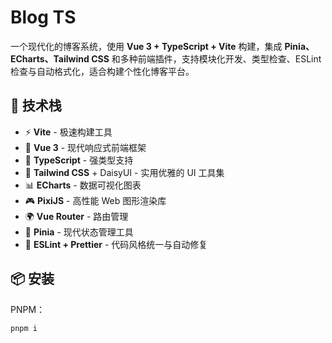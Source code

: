 # Blog TS

一个现代化的博客系统，使用 **Vue 3 + TypeScript + Vite** 构建，集成 **Pinia、ECharts、Tailwind CSS** 和多种前端插件，支持模块化开发、类型检查、ESLint 检查与自动格式化，适合构建个性化博客平台。

## 🚀 技术栈

- ⚡️ **Vite** - 极速构建工具
- 🧩 **Vue 3** - 现代响应式前端框架
- 🔐 **TypeScript** - 强类型支持
- 💅 **Tailwind CSS** + DaisyUI - 实用优雅的 UI 工具集
- 📊 **ECharts** - 数据可视化图表
- 🎮 **PixiJS** - 高性能 Web 图形渲染库
- 🌍 **Vue Router** - 路由管理
- 🧠 **Pinia** - 现代状态管理工具
- 🔧 **ESLint + Prettier** - 代码风格统一与自动修复

## 📦 安装

PNPM：

```bash
pnpm i
```
